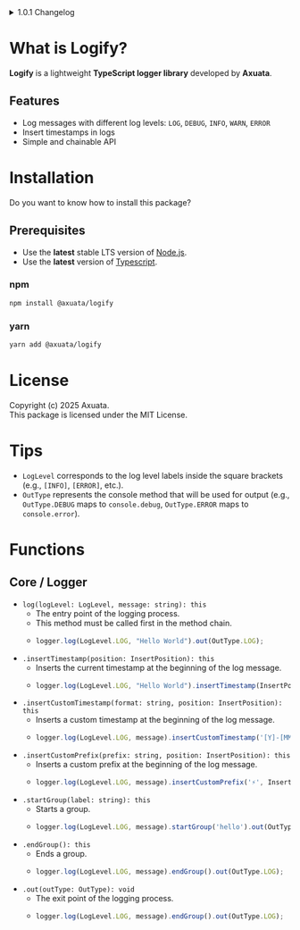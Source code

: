 <details>
  <summary>1.0.1 Changelog</summary>

  - Renewed README.md (I was thinking of compiling it into Axulibs, but since it's a small-scale library, I believe it's best to write it here.)
  - Added LICENSE
</details>

# What is Logify?
**Logify** is a lightweight **TypeScript logger library** developed by **Axuata**.

## Features
- Log messages with different log levels: `LOG`, `DEBUG`, `INFO`, `WARN`, `ERROR`
- Insert timestamps in logs
- Simple and chainable API

# Installation
Do you want to know how to install this package?

## Prerequisites
- Use the **latest** stable LTS version of [Node.js](https://nodejs.org).
- Use the **latest** version of [Typescript](https://www.typescriptlang.org/).

### npm
```bash
npm install @axuata/logify
```

### yarn
```bash
yarn add @axuata/logify
```

# License
Copyright (c) 2025 Axuata.  
This package is licensed under the MIT License.

# Tips
- `LogLevel` corresponds to the log level labels inside the square brackets (e.g., `[INFO]`, `[ERROR]`, etc.).
- `OutType` represents the console method that will be used for output (e.g., `OutType.DEBUG` maps to `console.debug`, `OutType.ERROR` maps to `console.error`).

# Functions
## Core / Logger
- `log(logLevel: LogLevel, message: string): this`
    - The entry point of the logging process.
    - This method must be called first in the method chain.
    - ```typescript
      logger.log(LogLevel.LOG, "Hello World").out(OutType.LOG);
      ```
- `.insertTimestamp(position: InsertPosition): this`
    - Inserts the current timestamp at the beginning of the log message.
    - ```typescript
      logger.log(LogLevel.LOG, "Hello World").insertTimestamp(InsertPosition.BEFORE).out(OutType.LOG);
      ```
- `.insertCustomTimestamp(format: string, position: InsertPosition): this`
    - Inserts a custom timestamp at the beginning of the log message.
    - ```typescript
      logger.log(LogLevel.LOG, message).insertCustomTimestamp('[Y]-[MM]-[DD] [hh]:[mm]:[ss] (UTC[timezoneOffset])', InsertPosition.BEFORE).out(OutType.LOG);
      ```
- `.insertCustomPrefix(prefix: string, position: InsertPosition): this`
    - Inserts a custom prefix at the beginning of the log message.
    - ```typescript
      logger.log(LogLevel.LOG, message).insertCustomPrefix('⚡', InsertPosition.BEFORE).out(OutType.LOG);
      ```
- `.startGroup(label: string): this`
    - Starts a group.
    - ```typescript
      logger.log(LogLevel.LOG, message).startGroup('hello').out(OutType.LOG);
      ```
- `.endGroup(): this`
    - Ends a group.
    - ```typescript
      logger.log(LogLevel.LOG, message).endGroup().out(OutType.LOG);
      ```
- `.out(outType: OutType): void`
    - The exit point of the logging process.
    - ```typescript
      logger.log(LogLevel.LOG, message).endGroup().out(OutType.LOG);
      ```
